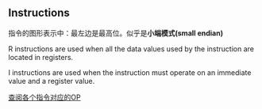 ## Instructions

指令的图形表示中：最左边是最高位。似乎是**小端模式(small endian)**



R instructions are used when all the data values used by the instruction are located in registers.



I instructions are used when the instruction must operate on an immediate value and a register value. 



[查阅各个指令对应的OP](http://www.mrc.uidaho.edu/mrc/people/jff/digital/MIPSir.html)

